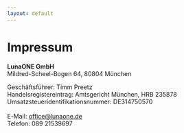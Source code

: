 ```yaml
---
layout: default
---
```


# Impressum

**LunaONE GmbH**  
Mildred-Scheel-Bogen 64, 80804 München

Geschäftsführer: Timm Preetz
<br>
Handelsregistereintrag: Amtsgericht München, HRB 235878
<br>
Umsatzsteueridentifikationsnummer: DE314750570
<br>  <br>
E-Mail: office@lunaone.de
<br>
Telefon: 089 21539697
